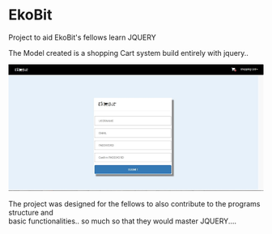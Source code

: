 # EkoBit
Project to aid EkoBit's fellows learn JQUERY

The Model created is a shopping Cart system build entirely with jquery..

<img style='align-content: center;' src="./assets/img/showcase.jpg" width="888px" height="250px">

The project was designed for the fellows to also contribute to the programs structure and<br/>
basic functionalities..
so much so that they would master JQUERY....